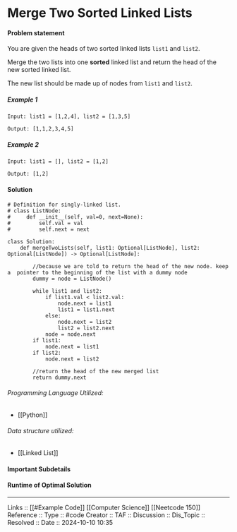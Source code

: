 # Merge Two Sorted Linked Lists

#### Problem statement

You are given the heads of two sorted linked lists `list1` and `list2`.

Merge the two lists into one **sorted** linked list and return the head of the new sorted linked list.

The new list should be made up of nodes from `list1` and `list2`.
##### Example 1
```
Input: list1 = [1,2,4], list2 = [1,3,5]

Output: [1,1,2,3,4,5]
```
##### Example 2
```
Input: list1 = [], list2 = [1,2]

Output: [1,2]
```
#### Solution
```
# Definition for singly-linked list.
# class ListNode:
#     def __init__(self, val=0, next=None):
#         self.val = val
#         self.next = next
  
class Solution:
    def mergeTwoLists(self, list1: Optional[ListNode], list2: Optional[ListNode]) -> Optional[ListNode]:

		//because we are told to return the head of the new node. keep a  pointer to the beginning of the list with a dummy node
        dummy = node = ListNode()
  
        while list1 and list2:
            if list1.val < list2.val:
                node.next = list1
                list1 = list1.next
            else:
                node.next = list2
                list2 = list2.next
            node = node.next
        if list1:
            node.next = list1
        if list2:
            node.next = list2

		//return the head of the new merged list
        return dummy.next
```

###### Programming Language Utilized:

- [[Python]]
###### Data structure utilized:

- [[Linked List]]
#### Important Subdetails

#### Runtime of Optimal Solution
---
Links :: [[#Example Code]] [[Computer Science]] [[Neetcode 150]]
Reference ::
Type :: #code
Creator ::
TAF ::
Discussion ::
Dis_Topic :: 
Resolved ::
Date :: 2024-10-10 10:35
